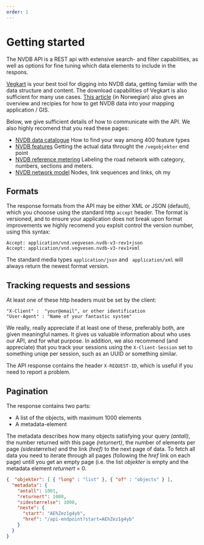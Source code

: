 ```yaml
---
order: 1
---
```

# Getting started

The NVDB API is a REST api with extensive search- and filter capabilities, as well as options for fine tuning which 
data elements to include in the respons. 

[Vegkart](vegkart.md) is your best tool for digging into NVDB data, getting famiiar with the data structure and content. 
The download capabilities of Vegkart is also sufficient for many use cases. 
[This article](https://www.vegdata.no/ofte-stilte-sporsmal/hvordan-far-jeg-nvdb-data-inn-i-kartsystemet-mitt/) (in Norwegian) also 
gives an overview and recipies for how to get NVDB data into your mapping application / GIS.

Below, we give sufficient details of how to communicate with the API. We also highly recomend that you read these pages: 
  * [NVDB data catalogue](konsept2_datakatalog.md) How to find your way among 400 feature types
  * [NVDB features](konsept3_vegobjekter.md) Getting the actual data throught the `/vegobjekter` end point 
  * [NVDB reference metering](konsept4_roadreference.md) Labeling the road network with category, numbers, sections and meters. 
  * [NVDB network model](konsept5_network.md) Nodes, link sequences and links, oh my

## Formats

The response formats from the API may be either XML or JSON (default), which you chooose using the 
standard http `accept` header. The format is versioned, and to ensure your application 
does not break upon format improvements we highly recomend you explsit control the version number, using this syntax: 
```
Accept: application/vnd.vegvesen.nvdb-v3-rev1+json
Accept: application/vnd.vegvesen.nvdb-v3-rev1+xml
```

The standard media types `application/json` and ` application/xml` will always return the newest format version.


## Tracking requests and sessions

At least one of these http headers must be set by the client: 
```
"X-Client" :  "your@email", or other identification
"User-Agent" : "Name of your fantastic system" 
```
We really, really appreciate if at least one of these, preferably both, are given meaningful names. It gives us valuable 
information about who uses our API, and for what purpose. In addition, we also recommend (and appreciate) that you track your sessions using the `X-Client-Session` set to something uniqe per session, such as an UUID or something similar. 

The API response contains the header `X-REQUEST-ID`, which is useful if you need to report a problem. 

## Pagination 

The response contains two parts: 
  * A list of the objects, with maximum 1000 elements
  * A metadata-element
  
The metadata describes how many objects satisfying your query _(antall)_, the number returned with this page _(returnert)_, 
the number of elements per page _(sidestørrelse)_ and the link _(href)_ to the next page of data. To fetch all data 
you need to iterate through all pages (following the _href_ link on each page) untill you get an empty page (i.e. the list _objekter_ is empty and the metadata element  _returnert_ = 0. 

```json
{  "objekter": [ { "long" : "list" }, { "of" : "objects" } ], 
  "metadata": {
    "antall": 1001, 
    "returnert": 1000,
    "sidestørrelse": 1000,
    "neste": {
      "start": "AEhZez1g4yb",
      "href": "/api-endpoint?start=AEhZez1g4yb"
    }
  }
}
```

